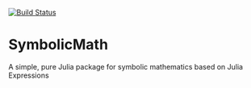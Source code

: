 [![Build Status](https://travis-ci.org/timkittel/SymbolicMath.jl.svg?branch=master)](https://travis-ci.org/timkittel/SymbolicMath.jl)

# SymbolicMath
A simple, pure Julia package for symbolic mathematics based on Julia Expressions
